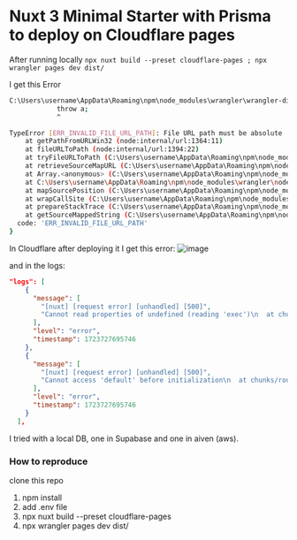 # Nuxt 3 Minimal Starter with Prisma to deploy on Cloudflare pages

After running locally 
`npx nuxt build --preset cloudflare-pages ; npx wrangler pages dev dist/`

I get this Error
```sh
C:\Users\username\AppData\Roaming\npm\node_modules\wrangler\wrangler-dist\cli.js:29765
            throw a;
            ^

TypeError [ERR_INVALID_FILE_URL_PATH]: File URL path must be absolute
    at getPathFromURLWin32 (node:internal/url:1364:11)
    at fileURLToPath (node:internal/url:1394:22)
    at tryFileURLToPath (C:\Users\username\AppData\Roaming\npm\node_modules\wrangler\node_modules\@cspotcode\source-map-support\source-map-support.js:133:12)
    at retrieveSourceMapURL (C:\Users\username\AppData\Roaming\npm\node_modules\wrangler\node_modules\@cspotcode\source-map-support\source-map-support.js:335:27)
    at Array.<anonymous> (C:\Users\username\AppData\Roaming\npm\node_modules\wrangler\node_modules\@cspotcode\source-map-support\source-map-support.js:353:26)
    at C:\Users\username\AppData\Roaming\npm\node_modules\wrangler\node_modules\@cspotcode\source-map-support\source-map-support.js:199:32
    at mapSourcePosition (C:\Users\username\AppData\Roaming\npm\node_modules\wrangler\node_modules\@cspotcode\source-map-support\source-map-support.js:383:21)
    at wrapCallSite (C:\Users\username\AppData\Roaming\npm\node_modules\wrangler\node_modules\@cspotcode\source-map-support\source-map-support.js:592:20)
    at prepareStackTrace (C:\Users\username\AppData\Roaming\npm\node_modules\wrangler\node_modules\@cspotcode\source-map-support\source-map-support.js:671:41)
    at getSourceMappedString (C:\Users\username\AppData\Roaming\npm\node_modules\wrangler\wrangler-dist\cli.js:161846:34) {
  code: 'ERR_INVALID_FILE_URL_PATH'
}
```

In Cloudflare after deploying it I get  this error:
![image](https://github.com/user-attachments/assets/85a054d9-dc9c-4375-a487-9a538ecc3bdb)

and in the logs:

```json
"logs": [
    {
      "message": [
        "[nuxt] [request error] [unhandled] [500]",
        "Cannot read properties of undefined (reading 'exec')\n  at chunks/build/server.mjs:1:76942"
      ],
      "level": "error",
      "timestamp": 1723727695746
    },
    {
      "message": [
        "[nuxt] [request error] [unhandled] [500]",
        "Cannot access 'default' before initialization\n  at chunks/routes/renderer.mjs:1:100942  \n  at async chunks/routes/renderer.mjs:1:100895  \n  at async chunks/routes/renderer.mjs:1:103350  \n  at async Object.handler (chunks/routes/renderer.mjs:1:102102)  \n  at async Object.handler (chunks/runtime.mjs:1:73771)  \n  at async chunks/runtime.mjs:1:76908  \n  at async chunks/runtime.mjs:1:108399  \n  at async errorHandler (chunks/runtime.mjs:1:104342)  \n  at async chunks/runtime.mjs:1:77060  \n  at async chunks/runtime.mjs:1:108399"
      ],
      "level": "error",
      "timestamp": 1723727695746
    }
  ],
```

I tried with a local DB, one in Supabase and one in aiven (aws).

### How to reproduce

<!--
1. Go to '...'
2. Change '....'
3. Run '....'
4. See error
-->

clone this repo
1. npm install
2. add .env file
3. npx nuxt build --preset cloudflare-pages 
4. npx wrangler pages dev dist/
